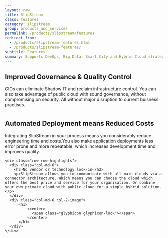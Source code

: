 ```yaml
---
layout: raw
title: SlipStream
class: features
category: slipstream
group: products_and_services
permalink: /products/slipstream/features
redirect_from:
  - /products/slipstream-features.html
  - /products/slipstream-features/
subtitle: Features
summary: Supports DevOps, Big Data, Smart City and Hybrid Cloud strategies.
---
```

<div class="jumbotron">

  <div class="container big spacy">
      <div class="row row-highlights">
           <div class="col-md-6 col-2-text">
             <h2>Improved Governance & Quality Control</h2>
             <p>CIOs can eliminate Shadow IT and reclaim infrastructure control. You can also take advantage of public cloud with sound governance, without compromising on security. All without major disruption to current buisness practises.</p>
           </div>
           <div class="col-md-6 col-2-image">
               <h1>
                   <center>
                       <span class="glyphicon glyphicon-eye-open"></span>
                   </center>
               </h1>
           </div>
         </div>
    <div class="row row-highlights">
      <div class="col-md-6 col-2-image">
          <h1>
              <center>
                  <span class="glyphicon glyphicon-piggy-bank"></span>
              </center>
          </h1>
      </div>
      <div class="col-md-6 col-2-text">
        <h2>Automated Deployment means Reduced Costs</h2>
        <p>Integrating SlipStream in your process means you considerably reduce engineering time and costs.You also make application deployments less error prone and more repeatable, which increases development time and improves quality.</p>
      </div>
    </div>

    <div class="row row-highlights">
      <div class="col-md-6">
        <h2>No vendor or technology lock-in</h2>
        <p>SlipStream allows you to communicate with all main clouds via a connector architecture. Which means you can choose the cloud which offers the best price and service for your organisation. Or combine your own private cloud with public cloud for a simple hybrid solution.</p>
      </div>
      <div class="col-md-6 col-2-image">
          <h1>
              <center>
                <span class="glyphicon glyphicon-lock"></span>
              </center>
          </h1>
      </div>
    </div>

    
                 
  
